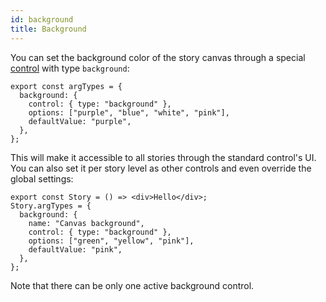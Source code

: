 ```yaml
---
id: background
title: Background
---
```


You can set the background color of the story canvas through a special [control](./controls) with type `background`:

```tsx title=".ginger-book/components.tsx"
export const argTypes = {
  background: {
    control: { type: "background" },
    options: ["purple", "blue", "white", "pink"],
    defaultValue: "purple",
  },
};
```

This will make it accessible to all stories through the standard control's UI. You can also set it per story level as other controls and even override the global settings:

```tsx title="src/hello.stories.tsx"
export const Story = () => <div>Hello</div>;
Story.argTypes = {
  background: {
    name: "Canvas background",
    control: { type: "background" },
    options: ["green", "yellow", "pink"],
    defaultValue: "pink",
  },
};
```

Note that there can be only one active background control.
